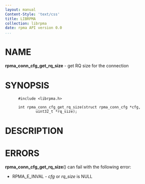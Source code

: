 ```yaml
---
layout: manual
Content-Style: 'text/css'
title: LIBRPMA
collection: librpma
date: rpma API version 0.0
...
```


[comment]: <> (SPDX-License-Identifier: BSD-3-Clause)
[comment]: <> (Copyright 2020, Intel Corporation)

NAME
====

**rpma\_conn\_cfg\_get\_rq\_size** - get RQ size for the connection

SYNOPSIS
========

          #include <librpma.h>

          int rpma_conn_cfg_get_rq_size(struct rpma_conn_cfg *cfg,
                  uint32_t *rq_size);

DESCRIPTION
===========

ERRORS
======

**rpma\_conn\_cfg\_get\_rq\_size**() can fail with the following error:

-   RPMA\_E\_INVAL - *cfg* or *rq\_size* is NULL
